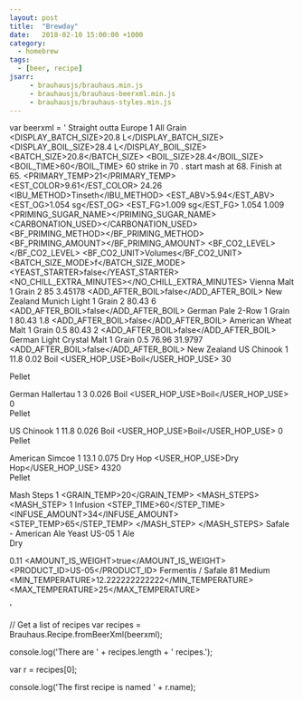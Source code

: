 ```yaml
---
layout: post
title:  "Brewday"
date:   2018-02-10 15:00:00 +1000
category:
  - homebrew
tags:
  - [beer, recipe]
jsarr:
     - brauhausjs/brauhaus.min.js
     - brauhausjs/brauhaus-beerxml.min.js
     - brauhausjs/brauhaus-styles.min.js
---
```

var beerxml = 
'<?xml version="1.0" encoding="UTF-8"?>
<RECIPES>
 <RECIPE>
  <NAME>Straight outta Europe</NAME>
  <VERSION>1</VERSION>
  <TYPE>All Grain</TYPE>
  <BREWER></BREWER>
  <DISPLAY_BATCH_SIZE>20.8 L</DISPLAY_BATCH_SIZE>
  <DISPLAY_BOIL_SIZE>28.4 L</DISPLAY_BOIL_SIZE>
  <BATCH_SIZE>20.8</BATCH_SIZE>
  <BOIL_SIZE>28.4</BOIL_SIZE>
  <BOIL_TIME>60</BOIL_TIME>
  <EFFICIENCY>60</EFFICIENCY>
  <NOTES>strike in 70 . start mash at 68. Finish at 65.&#13;
</NOTES>
  <PRIMARY_TEMP>21</PRIMARY_TEMP>
  <EST_COLOR>9.61</EST_COLOR>
  <IBU>24.26</IBU>
  <IBU_METHOD>Tinseth</IBU_METHOD>
  <EST_ABV>5.94</EST_ABV>
  <EST_OG>1.054 sg</EST_OG>
  <EST_FG>1.009 sg</EST_FG>
  <OG>1.054</OG>
  <FG>1.009</FG>
  <PRIMING_SUGAR_NAME></PRIMING_SUGAR_NAME>
  <CARBONATION_USED></CARBONATION_USED>
  <BF_PRIMING_METHOD></BF_PRIMING_METHOD>
  <BF_PRIMING_AMOUNT></BF_PRIMING_AMOUNT>
  <BF_CO2_LEVEL></BF_CO2_LEVEL>
  <BF_CO2_UNIT>Volumes</BF_CO2_UNIT>
  <URL></URL>
  <BATCH_SIZE_MODE>f</BATCH_SIZE_MODE>
  <YEAST_STARTER>false</YEAST_STARTER>
  <NO_CHILL_EXTRA_MINUTES></NO_CHILL_EXTRA_MINUTES>
  <FERMENTABLES>
   <FERMENTABLE>
    <NAME>Vienna Malt</NAME>
    <VERSION>1</VERSION>
    <TYPE>Grain</TYPE>
    <AMOUNT>2</AMOUNT>
    <YIELD>85</YIELD>
    <COLOR>3.45178</COLOR>
    <ADD_AFTER_BOIL>false</ADD_AFTER_BOIL>
    <ORIGIN>New Zealand</ORIGIN>
   </FERMENTABLE>
   <FERMENTABLE>
    <NAME>Munich Light</NAME>
    <VERSION>1</VERSION>
    <TYPE>Grain</TYPE>
    <AMOUNT>2</AMOUNT>
    <YIELD>80.43</YIELD>
    <COLOR>6</COLOR>
    <ADD_AFTER_BOIL>false</ADD_AFTER_BOIL>
    <ORIGIN>German</ORIGIN>
   </FERMENTABLE>
   <FERMENTABLE>
    <NAME>Pale 2-Row</NAME>
    <VERSION>1</VERSION>
    <TYPE>Grain</TYPE>
    <AMOUNT>1</AMOUNT>
    <YIELD>80.43</YIELD>
    <COLOR>1.8</COLOR>
    <ADD_AFTER_BOIL>false</ADD_AFTER_BOIL>
    <ORIGIN>American</ORIGIN>
   </FERMENTABLE>
   <FERMENTABLE>
    <NAME>Wheat Malt</NAME>
    <VERSION>1</VERSION>
    <TYPE>Grain</TYPE>
    <AMOUNT>0.5</AMOUNT>
    <YIELD>80.43</YIELD>
    <COLOR>2</COLOR>
    <ADD_AFTER_BOIL>false</ADD_AFTER_BOIL>
    <ORIGIN>German</ORIGIN>
   </FERMENTABLE>
   <FERMENTABLE>
    <NAME>Light Crystal Malt</NAME>
    <VERSION>1</VERSION>
    <TYPE>Grain</TYPE>
    <AMOUNT>0.5</AMOUNT>
    <YIELD>76.96</YIELD>
    <COLOR>31.9797</COLOR>
    <ADD_AFTER_BOIL>false</ADD_AFTER_BOIL>
    <ORIGIN>New Zealand</ORIGIN>
   </FERMENTABLE>
  </FERMENTABLES>
  <HOPS>
   <HOP>
    <NAME>US Chinook</NAME>
    <VERSION>1</VERSION>
    <ALPHA>11.8</ALPHA>
    <AMOUNT>0.02</AMOUNT>
    <USE>Boil</USE>
    <USER_HOP_USE>Boil</USER_HOP_USE>
    <TIME>30</TIME>
    <FORM>Pellet</FORM>
   </HOP>
   <HOP>
    <NAME>German Hallertau</NAME>
    <VERSION>1</VERSION>
    <ALPHA>3</ALPHA>
    <AMOUNT>0.026</AMOUNT>
    <USE>Boil</USE>
    <USER_HOP_USE>Boil</USER_HOP_USE>
    <TIME>0</TIME>
    <FORM>Pellet</FORM>
   </HOP>
   <HOP>
    <NAME>US Chinook</NAME>
    <VERSION>1</VERSION>
    <ALPHA>11.8</ALPHA>
    <AMOUNT>0.026</AMOUNT>
    <USE>Boil</USE>
    <USER_HOP_USE>Boil</USER_HOP_USE>
    <TIME>0</TIME>
    <FORM>Pellet</FORM>
   </HOP>
   <HOP>
    <NAME>American Simcoe</NAME>
    <VERSION>1</VERSION>
    <ALPHA>13.1</ALPHA>
    <AMOUNT>0.075</AMOUNT>
    <USE>Dry Hop</USE>
    <USER_HOP_USE>Dry Hop</USER_HOP_USE>
    <TIME>4320</TIME>
    <FORM>Pellet</FORM>
   </HOP>
  </HOPS>
  <MISCS/>
  <MASH>
   <NAME>Mash Steps</NAME>
   <VERSION>1</VERSION>
   <GRAIN_TEMP>20</GRAIN_TEMP>
   <MASH_STEPS>
    <MASH_STEP>
     <NAME></NAME>
     <VERSION>1</VERSION>
     <TYPE>Infusion</TYPE>
     <STEP_TIME>60</STEP_TIME>
     <INFUSE_AMOUNT>34</INFUSE_AMOUNT>
     <STEP_TEMP>65</STEP_TEMP>
    </MASH_STEP>
   </MASH_STEPS>
  </MASH>
  <YEASTS>
   <YEAST>
    <NAME>Safale - American Ale Yeast US-05</NAME>
    <VERSION>1</VERSION>
    <TYPE>Ale</TYPE>
    <FORM>Dry</FORM>
    <AMOUNT>0.11</AMOUNT>
    <AMOUNT_IS_WEIGHT>true</AMOUNT_IS_WEIGHT>
    <PRODUCT_ID>US-05</PRODUCT_ID>
    <LABORATORY>Fermentis / Safale</LABORATORY>
    <ATTENUATION>81</ATTENUATION>
    <FLOCCULATION>Medium</FLOCCULATION>
    <MIN_TEMPERATURE>12.222222222222</MIN_TEMPERATURE>
    <MAX_TEMPERATURE>25</MAX_TEMPERATURE>
   </YEAST>
  </YEASTS>
  <WATERS/>
  <STYLE>
   <NAME>American IPA</NAME>
   <VERSION>1</VERSION>
   <CATEGORY>India Pale Ale (IPA)</CATEGORY>
   <CATEGORY_NUMBER>14</CATEGORY_NUMBER>
   <STYLE_LETTER>B</STYLE_LETTER>
   <STYLE_GUIDE>BJCP</STYLE_GUIDE>
   <TYPE>Ale</TYPE>
   <OG_MIN>1.056</OG_MIN>
   <OG_MAX>1.075</OG_MAX>
   <FG_MIN>1.01</FG_MIN>
   <FG_MAX>1.018</FG_MAX>
   <ABV_MIN>5.5</ABV_MIN>
   <ABV_MAX>7.5</ABV_MAX>
   <IBU_MIN>40</IBU_MIN>
   <IBU_MAX>70</IBU_MAX>
   <COLOR_MIN>6</COLOR_MIN>
   <COLOR_MAX>15</COLOR_MAX>
  </STYLE>
 </RECIPE>
</RECIPES>
'


// Get a list of recipes
var recipes = Brauhaus.Recipe.fromBeerXml(beerxml);

console.log('There are ' + recipes.length + ' recipes.');

var r = recipes[0];

console.log('The first recipe is named ' + r.name);